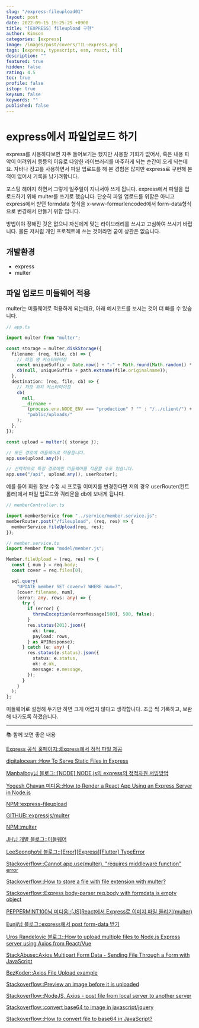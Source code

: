 ```yaml
---
slug: "/express-fileupload01"
layout: post
date: 2022-09-15 19:25:29 +0900
title: "[EXPRESS] fileupload 구현"
author: Kimson
categories: [express]
image: /images/post/covers/TIL-express.png
tags: [express, typescript, esm, react, til]
description: ""
featured: true
hidden: false
rating: 4.5
toc: true
profile: false
istop: true
keysum: false
keywords: ""
published: false
---
```


# express에서 파일업로드 하기

express를 사용하다보면 자주 들어보기는 했지만 사용할 기회가 없어서, 혹은 내용 파악이 어려워서 등등의 이유로 다양한 라이브러리를 마주하게 되는 순간이 오게 되는데요. 자바나 장고를 사용하면서 파일 업로드를 해 본 경험은 많지만 express로 구현해 본 적이 없어서 기록을 남기려합니다.

포스팅 해야지 하면서 그렇게 일주일이 지나서야 쓰게 됩니다. express에서 파일을 업로드하기 위해 multer를 쓰기로 했습니다. 단순히 파일 업로드를 위함은 아니고 express에서 받던 formdata 형식을 x-www-formurlencoded에서 form-data형식으로 변경해서 만들기 위함 입니다.

방법이야 정해진 것은 없으니 자신에게 맞는 라이브러리를 쓰시고 고심하여 쓰시기 바랍니다. 물론 저처럼 개인 프로젝트에 쓰는 것이라면 굳이 상관은 없습니다.

## 개발환경

- express
- multer

## 파일 업로드 미들웨어 적용

multer는 미들웨어로 적용하게 되는데요, 아래 예시코드를 보시는 것이 더 빠를 수 있습니다.

```typescript
// app.ts

import multer from "multer";

const storage = multer.diskStorage({
  filename: (req, file, cb) => {
    // 파일 명 커스터마이징
    const uniqueSuffix = Date.now() + "-" + Math.round(Math.random() * 1e9);
    cb(null, uniqueSuffix + path.extname(file.originalname));
  },
  destination: (req, file, cb) => {
    // 저장 위치 커스터마이징
    cb(
      null,
      __dirname +
        (process.env.NODE_ENV === "production" ? "" : "/../client/") +
        "public/uploads/"
    );
  },
});

const upload = multer({ storage });

// 모든 경로에 미들웨어로 적용합니다.
app.use(upload.any());

// 선택적으로 특정 경로에만 미들웨어를 적용할 수도 있습니다.
app.use("/api", upload.any(), userRouter);
```

예를 들어 회원 정보 수정 시 프로필 이미지를 변경한다면 저의 경우 userRouter(컨트롤러)에서 파일 업로드와 쿼리문을 db에 보내게 됩니다.

```typescript
// memberController.ts

import memberService from "../service/member.service.js";
memberRouter.post("/fileupload", (req, res) => {
  memberService.fileUpload(req, res);
});

// member.service.ts
import Member from "model/member.js";

Member.fileUpload = (req, res) => {
  const { num } = req.body;
  const cover = req.files[0];

  sql.query(
    "UPDATE member SET cover=? WHERE num=?",
    [cover.filename, num],
    (error: any, rows: any) => {
      try {
        if (error) {
          throwException(errorMessage[500], 500, false);
        }
        res.status(201).json({
          ok: true,
          payload: rows,
        } as APIResponse);
      } catch (e: any) {
        res.status(e.status).json({
          status: e.status,
          ok: e.ok,
          message: e.message,
        });
      }
    }
  );
};
```

미들웨어로 설정해 두기만 하면 크게 어렵지 않다고 생각합니다. 조금 씩 기록하고, 보완해 나가도록 하갰습니다.

---

📚 함께 보면 좋은 내용

[Express 공식 홈페이지::Express에서 정적 파일 제공](https://expressjs.com/ko/starter/static-files.html)

[digitalocean::How To Serve Static Files in Express](https://www.digitalocean.com/community/tutorials/nodejs-serving-static-files-in-express)

[Manbalboy님 블로그::[NODE] NODE.js의 express의 정적자원 서빙방법](https://manbalboy.github.io/javascript/express-static.html)

[Yogesh Chavan 미디움::How to Render a React App Using an Express Server in Node.js](https://levelup.gitconnected.com/how-to-render-react-app-using-express-server-in-node-js-a428ec4dfe2b)

[NPM::express-fileupload](https://www.npmjs.com/package/express-fileupload)

[GITHUB::expressjs/multer](https://github.com/expressjs/multer)

[NPM::multer](https://www.npmjs.com/package/multer)

[JH님 개발 블로그::미들웨어](https://ts2ree.tistory.com/207)

[LeeSeongho님 블로그::[Error][Express][Flutter] TypeError](https://leeseongho.tistory.com/130)

[Stackoverflow::Cannot app.use(multer). "requires middleware function" error](https://stackoverflow.com/questions/31496100/cannot-app-usemulter-requires-middleware-function-error)

[Stackoverflow::How to store a file with file extension with multer?](https://stackoverflow.com/questions/31592726/how-to-store-a-file-with-file-extension-with-multer)

[Stackoverflow::Express body-parser req.body with formdata is empty object](https://stackoverflow.com/questions/44861517/express-body-parser-req-body-with-formdata-is-empty-object)

[PEPPERMINT100님 미디움::[JS]React에서 Express로 이미지 파일 올리기(multer)](https://krpeppermint100.medium.com/js-react%EC%97%90%EC%84%9C-express%EB%A1%9C-%EC%9D%B4%EB%AF%B8%EC%A7%80-%ED%8C%8C%EC%9D%BC-%EC%98%AC%EB%A6%AC%EA%B8%B0-multer-f398adf6dbdd)

[Eunji님 블로그::express에서 post form-data 받기](https://kim-eun-ji.github.io/TIL/NodeJs/x-www-form-urlencoded.html#%E1%84%89%E1%85%A5%E1%86%AF%E1%84%8C%E1%85%A5%E1%86%BC-%E1%84%87%E1%85%A1%E1%86%BC%E1%84%87%E1%85%A5%E1%86%B8)

[Uros Randelovic 블로그::How to upload multiple files to Node.js Express server using Axios from React/Vue](https://uros-randelovic.medium.com/how-to-upload-multiple-files-to-node-js-express-server-using-axios-from-react-vue-82cbc7aac55)

[StackAbuse::Axios Multipart Form Data - Sending File Through a Form with JavaScript](https://stackabuse.com/axios-multipart-form-data-sending-file-through-a-form-with-javascript/)

[BezKoder::Axios File Upload example](https://www.bezkoder.com/axios-file-upload/#Axios_File_Upload_Response_Body)

[Stackoverflow::Preview an image before it is uploaded](https://stackoverflow.com/questions/4459379/preview-an-image-before-it-is-uploaded)

[Stackoverflow::NodeJS, Axios - post file from local server to another server](https://stackoverflow.com/questions/53038900/nodejs-axios-post-file-from-local-server-to-another-server)

[Stackoverflow::convert base64 to image in javascript/jquery](https://stackoverflow.com/questions/21227078/convert-base64-to-image-in-javascript-jquery)

[Stackoverflow::How to convert file to base64 in JavaScript?](https://stackoverflow.com/questions/36280818/how-to-convert-file-to-base64-in-javascript)

